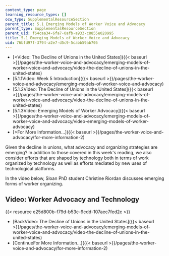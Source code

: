 ```yaml
---
content_type: page
learning_resource_types: []
ocw_type: SupplementalResourceSection
parent_title: 5.1 Emerging Models of Worker Voice and Advocacy
parent_type: SupplementalResourceSection
parent_uid: f64caa34-6fa7-0afb-a933-c8855e020995
title: 5.1 Emerging Models of Worker Voice and Advocacy
uid: 76bfd97f-3794-a2e7-d5c9-5cabb59ab705
---
```


*   [\<Video: The Decline of Unions in the United States]({{< baseurl >}}/pages/the-worker-voice-and-advocacy/emerging-models-of-worker-voice-and-advocacy/video-the-decline-of-unions-in-the-united-states)
*   [5.1.1Video: Week 5 Introduction]({{< baseurl >}}/pages/the-worker-voice-and-advocacy/emerging-models-of-worker-voice-and-advocacy)
*   [5.1.2Video: The Decline of Unions in the United States]({{< baseurl >}}/pages/the-worker-voice-and-advocacy/emerging-models-of-worker-voice-and-advocacy/video-the-decline-of-unions-in-the-united-states)
*   [5.1.3Video: Emerging Models of Worker Advocacy]({{< baseurl >}}/pages/the-worker-voice-and-advocacy/emerging-models-of-worker-voice-and-advocacy/video-emerging-models-of-worker-advocacy)
*   [\>For More Information...]({{< baseurl >}}/pages/the-worker-voice-and-advocacy/for-more-information-2)

Given the decline in unions, what advocacy and organizing strategies are emerging? In addition to those covered in this week's reading, we also consider efforts that are shaped by technology both in terms of work organized by technology as well as efforts mediated by new uses of technological platforms.

In the video below, Sloan PhD student Christine Riordan discusses emerging forms of worker organizing.

Video: Worker Advocacy and Technology
-------------------------------------

{{< resource e25d800b-f79d-b53c-9cdd-107aec7fed2c >}}

*   [BackVideo: The Decline of Unions in the United States]({{< baseurl >}}/pages/the-worker-voice-and-advocacy/emerging-models-of-worker-voice-and-advocacy/video-the-decline-of-unions-in-the-united-states)
*   [ContinueFor More Information...]({{< baseurl >}}/pages/the-worker-voice-and-advocacy/for-more-information-2)